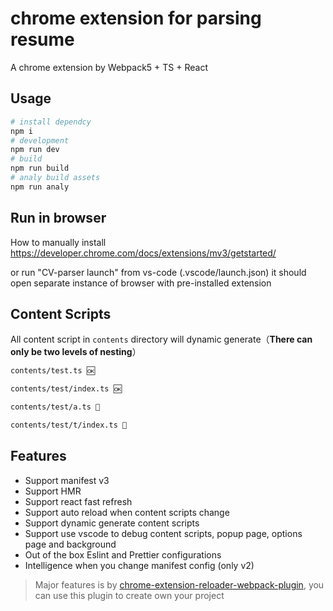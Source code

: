 # chrome extension for parsing resume

A chrome extension by Webpack5 + TS + React

## Usage

```bash
# install dependcy
npm i
# development
npm run dev
# build
npm run build
# analy build assets
npm run analy
```

## Run in browser

How to manually install
https://developer.chrome.com/docs/extensions/mv3/getstarted/

or run "CV-parser launch" from vs-code (.vscode/launch.json)
it should open separate instance of browser with pre-installed extension

## Content Scripts

All content script in `contents` directory will dynamic generate（**There can only be two levels of nesting**）

```txt
contents/test.ts 🆗

contents/test/index.ts 🆗

contents/test/a.ts 🚫

contents/test/t/index.ts 🚫
```

## Features

- Support manifest v3
- Support HMR
- Support react fast refresh
- Support auto reload when content scripts change
- Support dynamic generate content scripts
- Support use vscode to debug content scripts, popup page, options page and background
- Out of the box Eslint and Prettier configurations
- Intelligence when you change manifest config (only v2)

> Major features is by [chrome-extension-reloader-webpack-plugin](https://github.com/njzydark/chrome-extension-reloader-webpack-plugin), you can use this plugin to create own your project

